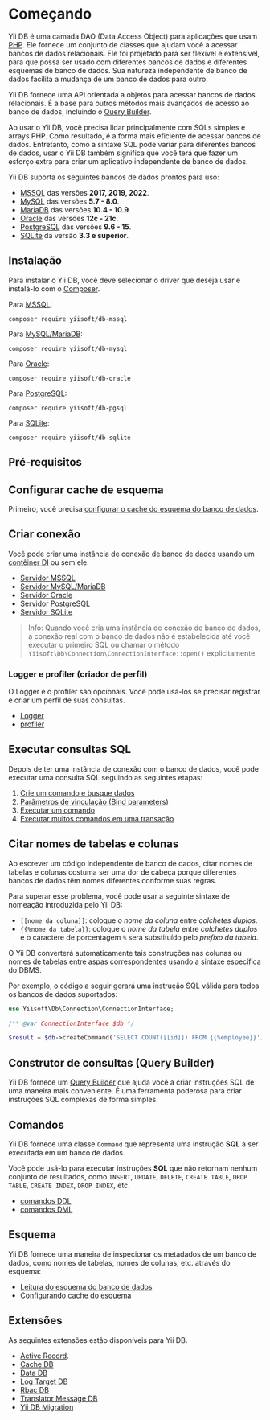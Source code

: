 # Começando

Yii DB é uma camada DAO (Data Access Object) para aplicações que usam [PHP](https://www.php.net/).
Ele fornece um conjunto de classes que ajudam você a acessar bancos de dados relacionais.
Ele foi projetado para ser flexível e extensível,
para que possa ser usado com diferentes bancos de dados e diferentes esquemas de banco de dados.
Sua natureza independente de banco de dados facilita a mudança de um banco de dados para outro.

Yii DB fornece uma API orientada a objetos para acessar bancos de dados relacionais.
É a base para outros métodos mais avançados de acesso ao banco de dados, incluindo o [Query Builder](query-builder.md).

Ao usar o Yii DB, você precisa lidar principalmente com SQLs simples e arrays PHP.
Como resultado, é a forma mais eficiente de acessar bancos de dados.
Entretanto, como a sintaxe SQL pode variar para diferentes bancos de dados, usar o Yii DB também significa que você terá que fazer um esforço extra para
criar um aplicativo independente de banco de dados.

Yii DB suporta os seguintes bancos de dados prontos para uso:

- [MSSQL](https://www.microsoft.com/en-us/sql-server/sql-server-2019) das versões **2017, 2019, 2022**.
- [MySQL](https://www.mysql.com/) das versões **5.7 - 8.0**.
- [MariaDB](https://mariadb.org/) das versões **10.4 - 10.9**.
- [Oracle](https://www.oracle.com/database/) das versões **12c - 21c**.
- [PostgreSQL](https://www.postgresql.org/) das versões **9.6 - 15**.
- [SQLite](https://www.sqlite.org/) da versão **3.3 e superior**.

## Instalação

Para instalar o Yii DB, você deve selecionar o driver que deseja usar e instalá-lo com o [Composer](https://getcomposer.org/).

Para [MSSQL](https://github.com/yiisoft/db-mssql):

```shell
composer require yiisoft/db-mssql
```

Para [MySQL/MariaDB](https://github.com/yiisoft/db-mysql):

```shell
composer require yiisoft/db-mysql
```

Para [Oracle](https://github.com/yiisoft/db-oracle):

```shell
composer require yiisoft/db-oracle
```

Para [PostgreSQL](https://github.com/yiisoft/db-pgsql):

```shell
composer require yiisoft/db-pgsql
```

Para [SQLite](https://github.com/yiisoft/db-sqlite):

```shell
composer require yiisoft/db-sqlite
```

## Pré-requisitos

## Configurar cache de esquema

Primeiro, você precisa [configurar o cache do esquema do banco de dados](schema/cache.md).

## Criar conexão

Você pode criar uma instância de conexão de banco de dados usando um [contêiner DI](https://github.com/yiisoft/di) ou sem ele.

- [Servidor MSSQL](connection/mssql.md)
- [Servidor MySQL/MariaDB](connection/mysql.md)
- [Servidor Oracle](connection/oracle.md)
- [Servidor PostgreSQL](connection/pgsql.md)
- [Servidor SQLite](connection/sqlite.md)

> Info: Quando você cria uma instância de conexão de banco de dados, a conexão real com o banco de dados não é estabelecida até
> você executar o primeiro SQL ou chamar o método `Yiisoft\Db\Connection\ConnectionInterface::open()` explicitamente.

### Logger e profiler (criador de perfil)

O Logger e o profiler são opcionais. Você pode usá-los se precisar registrar e criar um perfil de suas consultas.

- [Logger](connection/logger.md)
- [profiler](connection/profiler.md)

## Executar consultas SQL

Depois de ter uma instância de conexão com o banco de dados, você pode executar uma consulta SQL seguindo as seguintes etapas:

1. [Crie um comando e busque dados](queries/create-command-fetch-data.md)
2. [Parâmetros de vinculação (Bind parameters)](queries/bind-parameters.md)
3. [Executar um comando](queries/execute-command.md)
4. [Executar muitos comandos em uma transação](queries/transactions.md)

## Citar nomes de tabelas e colunas

Ao escrever um código independente de banco de dados, citar nomes de tabelas e colunas costuma ser uma dor de cabeça porque diferentes bancos de dados
têm nomes diferentes conforme suas regras.

Para superar esse problema, você pode usar a seguinte sintaxe de nomeação introduzida pelo Yii DB:

- `[[nome da coluna]]`: coloque o *nome da coluna* entre *colchetes duplos*.
- `{{%nome da tabela}}`: coloque o *nome da tabela* entre *colchetes duplos* e o caractere de porcentagem `%`
   será substituído pelo *prefixo da tabela*.

O Yii DB converterá automaticamente tais construções nas colunas ou nomes de tabelas entre aspas correspondentes usando a sintaxe específica do DBMS.

Por exemplo, o código a seguir gerará uma instrução SQL válida para todos os bancos de dados suportados:

```php
use Yiisoft\Db\Connection\ConnectionInterface;

/** @var ConnectionInterface $db */

$result = $db->createCommand('SELECT COUNT([[id]]) FROM {{%employee}}')->queryScalar()
```

## Construtor de consultas (Query Builder)

Yii DB fornece um [Query Builder](query-builder.md) que ajuda você a criar instruções SQL de uma maneira mais conveniente.
É uma ferramenta poderosa para criar instruções SQL complexas de forma simples.

## Comandos

Yii DB fornece uma classe `Command` que representa uma instrução **SQL** a ser executada em um banco de dados.

Você pode usá-lo para executar instruções **SQL** que não retornam nenhum conjunto de resultados, como `INSERT`, `UPDATE`, `DELETE`,
`CREATE TABLE`, `DROP TABLE`, `CREATE INDEX`, `DROP INDEX`, etc.

- [comandos DDL](command/ddl.md)
- [comandos DML](command/dml.md)

## Esquema

Yii DB fornece uma maneira de inspecionar os metadados de um banco de dados, como nomes de tabelas, nomes de colunas, etc.
através do esquema:

- [Leitura do esquema do banco de dados](schema/usage.md)
- [Configurando cache do esquema](schema/cache.md)

## Extensões

As seguintes extensões estão disponíveis para Yii DB.

- [Active Record](https://github.com/yiisoft/active-record).
- [Cache DB](https://github.com/yiisoft/cache-db)
- [Data DB](https://github.com/yiisoft/data-db)
- [Log Target DB](https://github.com/yiisoft/log-target-db)
- [Rbac DB](https://github.com/yiisoft/rbac-db)
- [Translator Message DB](https://github.com/yiisoft/translator-message-db)
- [Yii DB Migration](https://github.com/yiisoft/yii-db-migration)
